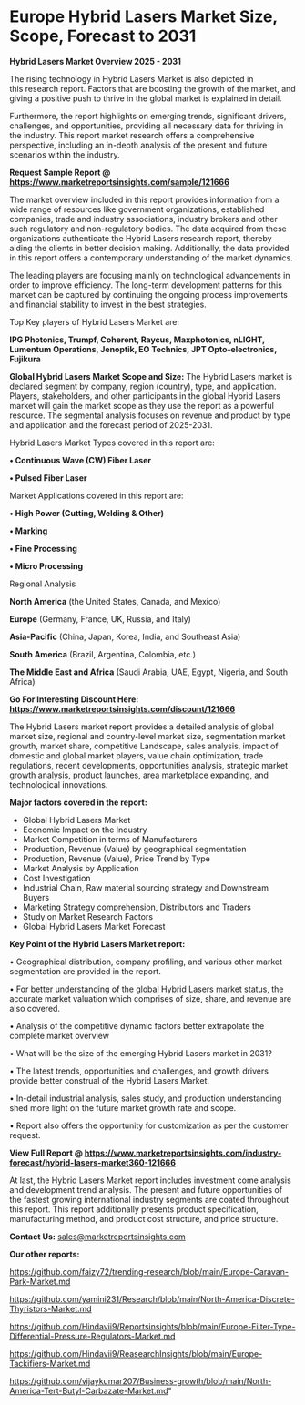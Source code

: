 # Europe Hybrid Lasers Market Size, Scope, Forecast to 2031

<Strong> Hybrid Lasers Market Overview 2025 - 2031</strong>

The rising technology in Hybrid Lasers Market is also depicted in this research report. Factors that are boosting the growth of the market, and giving a positive push to thrive in the global market is explained in detail.

Furthermore, the report highlights on emerging trends, significant drivers, challenges, and opportunities, providing all necessary data for thriving in the industry. This report market research offers a comprehensive perspective, including an in-depth analysis of the present and future scenarios within the industry.

<strong>Request Sample Report @ <a href=https://www.marketreportsinsights.com/sample/121666>https://www.marketreportsinsights.com/sample/121666</a></strong>

The market overview included in this report provides information from a wide range of resources like government organizations, established companies, trade and industry associations, industry brokers and other such regulatory and non-regulatory bodies. The data acquired from these organizations authenticate the Hybrid Lasers research report, thereby aiding the clients in better decision making. Additionally, the data provided in this report offers a contemporary understanding of the market dynamics.

The leading players are focusing mainly on technological advancements in order to improve efficiency. The long-term development patterns for this market can be captured by continuing the ongoing process improvements and financial stability to invest in the best strategies.

Top Key players of Hybrid Lasers Market are:

<strong>IPG Photonics, Trumpf, Coherent, Raycus, Maxphotonics, nLIGHT, Lumentum Operations, Jenoptik, EO Technics, JPT Opto-electronics, Fujikura</strong>

<strong><b>Global Hybrid Lasers Market Scope and Size:</b></strong>
The Hybrid Lasers market is declared segment by company, region (country), type, and application. Players, stakeholders, and other participants in the global Hybrid Lasers market will gain the market scope as they use the report as a powerful resource. The segmental analysis focuses on revenue and product by type and application and the forecast period of 2025-2031.

Hybrid Lasers Market Types covered in this report are:

<strong>• Continuous Wave (CW) Fiber Laser

• Pulsed Fiber Laser</strong>

Market Applications covered in this report are:

<strong>• High Power (Cutting, Welding & Other)

• Marking

• Fine Processing

• Micro Processing</strong> 

Regional Analysis

<strong>North America</strong> (the United States, Canada, and Mexico)

<strong>Europe</strong> (Germany, France, UK, Russia, and Italy)

<strong>Asia-Pacific</strong> (China, Japan, Korea, India, and Southeast Asia)

<strong>South America</strong> (Brazil, Argentina, Colombia, etc.)

<strong>The Middle East and Africa</strong> (Saudi Arabia, UAE, Egypt, Nigeria, and South Africa)

<strong>Go For Interesting Discount Here: <a href=https://www.marketreportsinsights.com/discount/121666>https://www.marketreportsinsights.com/discount/121666</a></strong>

The Hybrid Lasers market report provides a detailed analysis of global market size, regional and country-level market size, segmentation market growth, market share, competitive Landscape, sales analysis, impact of domestic and global market players, value chain optimization, trade regulations, recent developments, opportunities analysis, strategic market growth analysis, product launches, area marketplace expanding, and technological innovations.

<strong><b>Major factors covered in the report:</b></strong>
<ul>
  <li>Global Hybrid Lasers Market </li>
  <li>Economic Impact on the Industry</li>
  <li>Market Competition in terms of Manufacturers</li>
  <li>Production, Revenue (Value) by geographical segmentation</li>
  <li>Production, Revenue (Value), Price Trend by Type</li>
  <li>Market Analysis by Application</li>
  <li>Cost Investigation</li>
  <li>Industrial Chain, Raw material sourcing strategy and Downstream Buyers</li>
  <li>Marketing Strategy comprehension, Distributors and Traders</li>
  <li>Study on Market Research Factors</li>
  <li>Global Hybrid Lasers Market Forecast</li>
</ul>

<strong><b>Key Point of the Hybrid Lasers Market report:</b></strong>

• Geographical distribution, company profiling, and various other market segmentation are provided in the report.

• For better understanding of the global Hybrid Lasers market status, the accurate market valuation which comprises of size, share, and revenue are also covered.

• Analysis of the competitive dynamic factors better extrapolate the complete market overview

• What will be the size of the emerging Hybrid Lasers market in 2031?

• The latest trends, opportunities and challenges, and growth drivers provide better construal of the Hybrid Lasers Market.

• In-detail industrial analysis, sales study, and production understanding shed more light on the future market growth rate and scope.

• Report also offers the opportunity for customization as per the customer request.

<strong><b>View Full Report @ <a href=https://www.marketreportsinsights.com/industry-forecast/hybrid-lasers-market360-121666>https://www.marketreportsinsights.com/industry-forecast/hybrid-lasers-market360-121666</a></b></strong>


At last, the Hybrid Lasers Market report includes investment come analysis and development trend analysis. The present and future opportunities of the fastest growing international industry segments are coated throughout this report. This report additionally presents product specification, manufacturing method, and product cost structure, and price structure.

<strong>Contact Us:</strong>
sales@marketreportsinsights.com

<strong>Our other reports:</strong>

<a href=https://github.com/faizy72/trending-research/blob/main/Europe-Caravan-Park-Market.md>https://github.com/faizy72/trending-research/blob/main/Europe-Caravan-Park-Market.md</a>

<a href=https://github.com/yamini231/Research/blob/main/North-America-Discrete-Thyristors-Market.md>https://github.com/yamini231/Research/blob/main/North-America-Discrete-Thyristors-Market.md</a>

<a href=https://github.com/Hindavii9/Reportsinsights/blob/main/Europe-Filter-Type-Differential-Pressure-Regulators-Market.md>https://github.com/Hindavii9/Reportsinsights/blob/main/Europe-Filter-Type-Differential-Pressure-Regulators-Market.md</a>

<a href=https://github.com/Hindavii9/ReasearchInsights/blob/main/Europe-Tackifiers-Market.md>https://github.com/Hindavii9/ReasearchInsights/blob/main/Europe-Tackifiers-Market.md</a>

<a href=https://github.com/vijaykumar207/Business-growth/blob/main/North-America-Tert-Butyl-Carbazate-Market.md>https://github.com/vijaykumar207/Business-growth/blob/main/North-America-Tert-Butyl-Carbazate-Market.md</a>"
